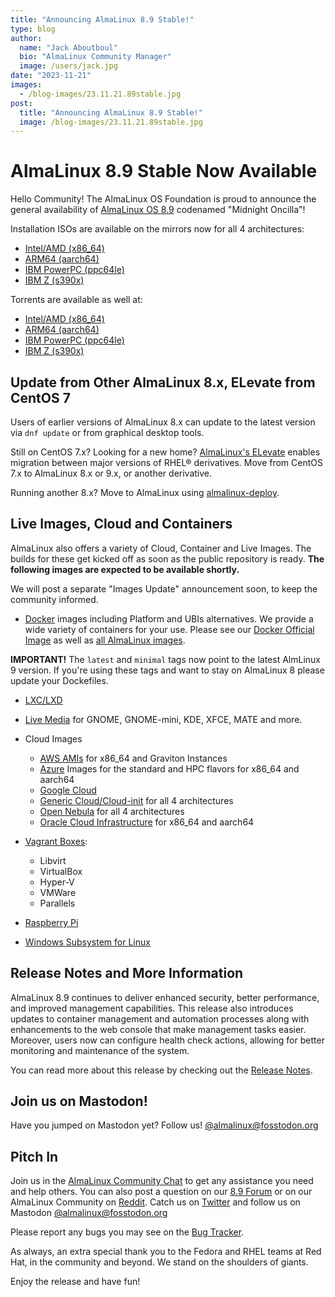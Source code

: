 ```yaml
---
title: "Announcing AlmaLinux 8.9 Stable!"
type: blog
author:
  name: "Jack Aboutboul"
  bio: "AlmaLinux Community Manager"
  image: /users/jack.jpg
date: "2023-11-21"
images:
  - /blog-images/23.11.21.89stable.jpg
post:
  title: "Announcing AlmaLinux 8.9 Stable!"
  image: /blog-images/23.11.21.89stable.jpg
---
```


# AlmaLinux 8.9 Stable Now Available

Hello Сommunity! The AlmaLinux OS Foundation is proud to announce the general availability of [AlmaLinux OS 8.9](https://mirrors.almalinux.org/isos.html) codenamed "Midnight Oncilla"!

Installation ISOs are available on the mirrors now for all 4 architectures:

- [Intel/AMD (x86_64)](https://mirrors.almalinux.org/isos/x86_64/8.9.html)
- [ARM64 (aarch64)](https://mirrors.almalinux.org/isos/aarch64/8.9.html)
- [IBM PowerPC (ppc64le)](https://mirrors.almalinux.org/isos/ppc64le/8.9.html)
- [IBM Z (s390x)](https://mirrors.almalinux.org/isos/s390x/8.9.html)

Torrents are available as well at:

- [Intel/AMD (x86_64)](https://repo.almalinux.org/almalinux/8.9/isos/x86_64/AlmaLinux-8.9-x86_64.torrent)
- [ARM64 (aarch64)](https://repo.almalinux.org/almalinux/8.9/isos/aarch64/AlmaLinux-8.9-aarch64.torrent)
- [IBM PowerPC (ppc64le)](https://repo.almalinux.org/almalinux/8.9/isos/ppc64le/AlmaLinux-8.9-ppc64le.torrent)
- [IBM Z (s390x)](https://repo.almalinux.org/almalinux/8.9/isos/s390x/AlmaLinux-8.9-s390x.torrent)

## Update from Other AlmaLinux 8.x, ELevate from CentOS 7

Users of earlier versions of AlmaLinux 8.x can update to the latest version via `dnf update` or from graphical desktop tools.

Still on CentOS 7.x? Looking for a new home? [AlmaLinux's ELevate](https://almalinux.org/elevate/) enables migration between major versions of RHEL® derivatives. Move from CentOS 7.x to AlmaLinux 8.x or 9.x, or another derivative.

Running another 8.x? Move to AlmaLinux using [almalinux-deploy](https://github.com/AlmaLinux/almalinux-deploy).

## Live Images, Cloud and Containers

AlmaLinux also offers a variety of Cloud, Container and Live Images. The builds for these get kicked off as soon as the public repository is ready. **The following images are expected to be available shortly.**

We will post a separate "Images Update" announcement soon, to keep the community informed.

- [Docker](https://wiki.almalinux.org/containers/docker-images.html#about-almalinux-docker-images) images including Platform and UBIs alternatives. We provide a wide variety of containers for your use. Please see our [Docker Official Image](https://hub.docker.com/_/almalinux) as well as [all AlmaLinux images](https://hub.docker.com/u/almalinux).

**IMPORTANT!** The `latest` and `minimal` tags now point to the latest AlmLinux 9 version. If you're using these tags and want to stay on AlmaLinux 8 please update your Dockefiles.

- [LXC/LXD](https://images.linuxcontainers.org/images/almalinux/)

- [Live Media](https://wiki.almalinux.org/LiveMedia.html) for GNOME, GNOME-mini, KDE, XFCE, MATE and more.
- Cloud Images
  - [AWS AMIs](https://wiki.almalinux.org/cloud/AWS.html) for x86_64 and Graviton Instances
  - [Azure](https://wiki.almalinux.org/cloud/Azure.html) Images for the standard and HPC flavors for x86_64 and aarch64
  - [Google Cloud](https://wiki.almalinux.org/cloud/Google.html)
  - [Generic Cloud/Cloud-init](https://wiki.almalinux.org/cloud/Generic-cloud-on-local.html) for all 4 architectures
  - [Open Nebula](https://wiki.almalinux.org/cloud/OpenNebula.html) for all 4 architectures
  - [Oracle Cloud Infrastructure](https://wiki.almalinux.org/cloud/OCI.html) for x86_64 and aarch64
- [Vagrant Boxes](https://app.vagrantup.com/almalinux):
  - Libvirt
  - VirtualBox
  - Hyper-V
  - VMWare
  - Parallels

- [Raspberry Pi](https://wiki.almalinux.org/documentation/raspberry-pi.html)
- [Windows Subsystem for Linux](https://wiki.almalinux.org/documentation/wsl.html)

## Release Notes and More Information

AlmaLinux 8.9 continues to deliver enhanced security, better performance, and improved management capabilities. This release also introduces updates to container management and automation processes along with enhancements to the web console that make management tasks easier. Moreover, users now can configure health check actions, allowing for better monitoring and maintenance of the system.

You can read more about this release by checking out the [Release Notes](https://wiki.almalinux.org/release-notes/8.9.html).

## Join us on Mastodon!

Have you jumped on Mastodon yet? Follow us! [@almalinux@fosstodon.org](https://fosstodon.org/@almalinux)

## Pitch In

Join us in the [AlmaLinux Community Chat](https://chat.almalinux.org) to get any assistance you need and help others. You can also post a question on our [8.9 Forum](https://forums.almalinux.org/c/devel/8-9-stable/41) or on our AlmaLinux Community on [Reddit](https://reddit.com/r/almalinux). Catch us on [Twitter](https://twitter.com/almalinux) and follow us on Mastodon [@almalinux@fosstodon.org](https://fosstodon.org/@almalinux)

Please report any bugs you may see on the [Bug Tracker](https://bugs.almalinux.org/).

As always, an extra special thank you to the Fedora and RHEL teams at Red Hat, in the community and beyond. We stand on the shoulders of giants.

Enjoy the release and have fun!
